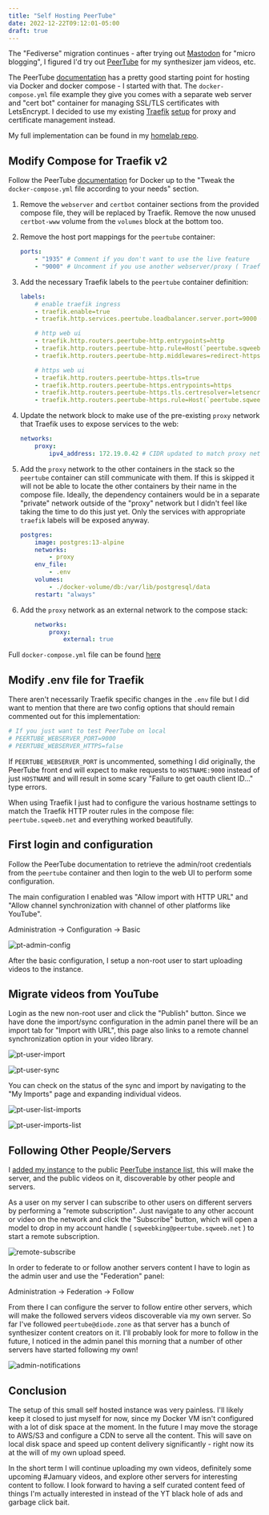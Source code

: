 ```yaml
---
title: "Self Hosting PeerTube"
date: 2022-12-22T09:12:01-05:00
draft: true
---
```


The "Fediverse" migration continues - after trying out [Mastodon](https://universeodon.com/@sqweebking) for "micro blogging", I figured I'd try out [PeerTube](https://joinpeertube.org/) for my synthesizer jam videos, etc.

The PeerTube [documentation](https://docs.joinpeertube.org/install-docker) has a pretty good starting point for hosting via Docker and docker compose - I started with that. The `docker-compose.yml` file example they give you comes with a separate web server and "cert bot" container for managing SSL/TLS certificates with LetsEncrypt. I decided to use my existing [Traefik](https://traefik.io/) [setup](https://github.com/mikeder/homelab/tree/main/traefik) for proxy and certificate management instead.

My full implementation can be found in my [homelab repo](https://github.com/mikeder/homelab/tree/main/peertube).

## Modify Compose for Traefik v2

Follow the PeerTube [documentation](https://docs.joinpeertube.org/install-docker) for Docker up to the "Tweak the `docker-compose.yml` file according to your needs" section.

1. Remove the `webserver` and `certbot` container sections from the provided compose file, they will be replaced by Traefik. Remove the now unused `certbot-www` volume from the `volumes` block at the bottom too.

1. Remove the host port mappings for the `peertube` container:

    ```yaml
    ports:
        - "1935" # Comment if you don't want to use the live feature
        - "9000" # Uncomment if you use another webserver/proxy ( Traefik )
    ```

1. Add the necessary Traefik labels to the `peertube` container definition:

    ```yaml
    labels:
        # enable traefik ingress
        - traefik.enable=true
        - traefik.http.services.peertube.loadbalancer.server.port=9000 # tell Traefik to use port 9000 for web server load balancing

        # http web ui
        - traefik.http.routers.peertube-http.entrypoints=http
        - traefik.http.routers.peertube-http.rule=Host(`peertube.sqweeb.net`)
        - traefik.http.routers.peertube-http.middlewares=redirect-https # redirect http to https

        # https web ui
        - traefik.http.routers.peertube-https.tls=true
        - traefik.http.routers.peertube-https.entrypoints=https
        - traefik.http.routers.peertube-https.tls.certresolver=letsencrypt
        - traefik.http.routers.peertube-https.rule=Host(`peertube.sqweeb.net`)
    ```

1. Update the network block to make use of the pre-existing `proxy` network that Traefik uses to expose services to the web:

    ```yaml
    networks:
        proxy:
            ipv4_address: 172.19.0.42 # CIDR updated to match proxy network
    ```

1. Add the `proxy` network to the other containers in the stack so the `peertube` container can still communicate with them. If this is skipped it will not be able to locate the other containers by their name in the compose file. Ideally, the dependency containers would be in a separate "private" network outside of the "proxy" network but I didn't feel like taking the time to do this just yet. Only the services with appropriate `traefik` labels will be exposed anyway.

    ```yaml
    postgres:
        image: postgres:13-alpine
        networks:
            - proxy
        env_file:
            - .env
        volumes:
            - ./docker-volume/db:/var/lib/postgresql/data
        restart: "always"
    ```

1. Add the `proxy` network as an external network to the compose stack:

    ```yaml
        networks:
            proxy:
                external: true
    ```

Full `docker-compose.yml` file can be found [here](https://github.com/mikeder/homelab/blob/main/peertube/docker-compose.yml)

## Modify .env file for Traefik

There aren't necessarily Traefik specific changes in the `.env` file but I did want to mention that there are two config options that should remain commented out for this implementation:

```ini
# If you just want to test PeerTube on local
# PEERTUBE_WEBSERVER_PORT=9000
# PEERTUBE_WEBSERVER_HTTPS=false
```

If `PEERTUBE_WEBSERVER_PORT` is uncommented, something I did originally, the PeerTube front end will expect to make requests to `HOSTNAME:9000` instead of just `HOSTNAME` and will result in some scary "Failure to get oauth client ID..." type errors. 

When using Traefik I just had to configure the various hostname settings to match the Traefik HTTP router rules in the compose file: `peertube.sqweeb.net` and everything worked beautifully. 

## First login and configuration

Follow the PeerTube documentation to retrieve the admin/root credentials from the `peertube` container and then login to the web UI to perform some configuration.

The main configuration I enabled was "Allow import with HTTP URL" and "Allow channel synchronization with channel of other platforms like YouTube".

Administration -> Configuration -> Basic

![pt-admin-config](pt-admin-config.png)

After the basic configuration, I setup a non-root user to start uploading videos to the instance.

## Migrate videos from YouTube

Login as the new non-root user and click the "Publish" button. Since we have done the import/sync configuration in the admin panel there will be an import tab for "Import with URL", this page also links to a remote channel synchronization option in your video library.

![pt-user-import](pt-user-import.png)

![pt-user-sync](pt-user-sync.png)

You can check on the status of the sync and import by navigating to the "My Imports" page and expanding individual videos.

![pt-user-list-imports](pt-user-list-imports.png)

![pt-user-imports-list](pt-user-imports-list.png)

## Following Other People/Servers

I [added my instance](https://instances.joinpeertube.org/instances/add) to the public [PeerTube instance list](https://instances.joinpeertube.org/instances), this will make the server, and the public videos on it, discoverable by other people and servers.

As a user on my server I can subscribe to other users on different servers by performing a "remote subscription". Just navigate to any other account or video on the network and click the "Subscribe" button, which will open a model to drop in my account handle ( `sqweebking@peertube.sqweeb.net` ) to start a remote subscription.

![remote-subscribe](pt-user-remote-subscribe.png)

In order to federate to or follow another servers content I have to login as the admin user and use the "Federation" panel:

Administration -> Federation -> Follow

From there I can configure the server to follow entire other servers, which will make the followed servers videos discoverable via my own server. So far I've followed `peertube@diode.zone` as that server has a bunch of synthesizer content creators on it. I'll probably look for more to follow in the future, I noticed in the admin panel this morning that a number of other servers have started following my own!

![admin-notifications](pt-admin-notifications.png)

## Conclusion

The setup of this small self hosted instance was very painless. I'll likely keep it closed to just myself for now, since my Docker VM isn't configured with a lot of disk space at the moment. In the future I may move the storage to AWS/S3 and configure a CDN to serve all the content. This will save on local disk space and speed up content delivery significantly - right now its at the will of my own upload speed.

In the short term I will continue uploading my own videos, definitely some upcoming #Jamuary videos, and explore other servers for interesting content to follow. I look forward to having a self curated content feed of things I'm actually interested in instead of the YT black hole of ads and garbage click bait.
